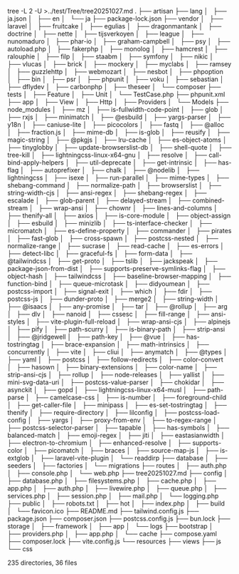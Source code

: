 tree -L 2 -U >../test/Tree/tree20251027.md
.
├── artisan
├── lang
│   ├── ja.json
│   ├── en
│   └── ja
├── package-lock.json
├── vendor
│   ├── laravel
│   ├── fruitcake
│   ├── egulias
│   ├── dragonmantank
│   ├── doctrine
│   ├── nette
│   ├── tijsverkoyen
│   ├── league
│   ├── nunomaduro
│   ├── phar-io
│   ├── graham-campbell
│   ├── psy
│   ├── autoload.php
│   ├── fakerphp
│   ├── monolog
│   ├── hamcrest
│   ├── ralouphie
│   ├── filp
│   ├── staabm
│   ├── symfony
│   ├── nikic
│   ├── vlucas
│   ├── brick
│   ├── mockery
│   ├── myclabs
│   ├── ramsey
│   ├── guzzlehttp
│   ├── webmozart
│   ├── nesbot
│   ├── phpoption
│   ├── bin
│   ├── psr
│   ├── phpunit
│   ├── voku
│   ├── sebastian
│   ├── dflydev
│   ├── carbonphp
│   ├── theseer
│   └── composer
├── tests
│   ├── Feature
│   ├── Unit
│   └── TestCase.php
├── phpunit.xml
├── app
│   ├── View
│   ├── Http
│   ├── Providers
│   └── Models
├── node_modules
│   ├── mz
│   ├── is-fullwidth-code-point
│   ├── glob
│   ├── rxjs
│   ├── minimatch
│   ├── @esbuild
│   ├── yargs-parser
│   ├── y18n
│   ├── caniuse-lite
│   ├── picocolors
│   ├── fastq
│   ├── @alloc
│   ├── fraction.js
│   ├── mime-db
│   ├── is-glob
│   ├── reusify
│   ├── magic-string
│   ├── @pkgjs
│   ├── lru-cache
│   ├── es-object-atoms
│   ├── tinyglobby
│   ├── update-browserslist-db
│   ├── shell-quote
│   ├── tree-kill
│   ├── lightningcss-linux-x64-gnu
│   ├── resolve
│   ├── call-bind-apply-helpers
│   ├── util-deprecate
│   ├── get-intrinsic
│   ├── has-flag
│   ├── autoprefixer
│   ├── chalk
│   ├── @nodelib
│   ├── lightningcss
│   ├── isexe
│   ├── run-parallel
│   ├── mime-types
│   ├── shebang-command
│   ├── normalize-path
│   ├── browserslist
│   ├── string-width-cjs
│   ├── ansi-regex
│   ├── shebang-regex
│   ├── escalade
│   ├── glob-parent
│   ├── delayed-stream
│   ├── combined-stream
│   ├── wrap-ansi
│   ├── chownr
│   ├── lines-and-columns
│   ├── thenify-all
│   ├── axios
│   ├── is-core-module
│   ├── object-assign
│   ├── esbuild
│   ├── minizlib
│   ├── ts-interface-checker
│   ├── micromatch
│   ├── es-define-property
│   ├── commander
│   ├── pirates
│   ├── fast-glob
│   ├── cross-spawn
│   ├── postcss-nested
│   ├── normalize-range
│   ├── sucrase
│   ├── read-cache
│   ├── es-errors
│   ├── detect-libc
│   ├── graceful-fs
│   ├── form-data
│   ├── @tailwindcss
│   ├── get-proto
│   ├── tslib
│   ├── jackspeak
│   ├── package-json-from-dist
│   ├── supports-preserve-symlinks-flag
│   ├── object-hash
│   ├── tailwindcss
│   ├── baseline-browser-mapping
│   ├── function-bind
│   ├── queue-microtask
│   ├── didyoumean
│   ├── postcss-import
│   ├── signal-exit
│   ├── which
│   ├── fdir
│   ├── postcss-js
│   ├── dunder-proto
│   ├── merge2
│   ├── string-width
│   ├── @isaacs
│   ├── any-promise
│   ├── tar
│   ├── @rollup
│   ├── arg
│   ├── dlv
│   ├── nanoid
│   ├── cssesc
│   ├── fill-range
│   ├── ansi-styles
│   ├── vite-plugin-full-reload
│   ├── wrap-ansi-cjs
│   ├── alpinejs
│   ├── pify
│   ├── path-scurry
│   ├── is-binary-path
│   ├── strip-ansi
│   ├── @jridgewell
│   ├── path-key
│   ├── @vue
│   ├── has-tostringtag
│   ├── brace-expansion
│   ├── math-intrinsics
│   ├── concurrently
│   ├── vite
│   ├── cliui
│   ├── anymatch
│   ├── @types
│   ├── yaml
│   ├── postcss
│   ├── follow-redirects
│   ├── color-convert
│   ├── hasown
│   ├── binary-extensions
│   ├── color-name
│   ├── strip-ansi-cjs
│   ├── rollup
│   ├── node-releases
│   ├── yallist
│   ├── mini-svg-data-uri
│   ├── postcss-value-parser
│   ├── chokidar
│   ├── asynckit
│   ├── gopd
│   ├── lightningcss-linux-x64-musl
│   ├── path-parse
│   ├── camelcase-css
│   ├── is-number
│   ├── foreground-child
│   ├── get-caller-file
│   ├── minipass
│   ├── es-set-tostringtag
│   ├── thenify
│   ├── require-directory
│   ├── lilconfig
│   ├── postcss-load-config
│   ├── yargs
│   ├── proxy-from-env
│   ├── to-regex-range
│   ├── postcss-selector-parser
│   ├── tapable
│   ├── has-symbols
│   ├── balanced-match
│   ├── emoji-regex
│   ├── jiti
│   ├── eastasianwidth
│   ├── electron-to-chromium
│   ├── enhanced-resolve
│   ├── supports-color
│   ├── picomatch
│   ├── braces
│   ├── source-map-js
│   ├── is-extglob
│   ├── laravel-vite-plugin
│   └── readdirp
├── database
│   ├── seeders
│   ├── factories
│   └── migrations
├── routes
│   ├── auth.php
│   ├── console.php
│   └── web.php
├── tree20251027.md
├── config
│   ├── database.php
│   ├── filesystems.php
│   ├── cache.php
│   ├── app.php
│   ├── auth.php
│   ├── livewire.php
│   ├── queue.php
│   ├── services.php
│   ├── session.php
│   ├── mail.php
│   └── logging.php
├── public
│   ├── robots.txt
│   ├── hot
│   ├── index.php
│   ├── build
│   └── favicon.ico
├── README.md
├── tailwind.config.js
├── package.json
├── composer.json
├── postcss.config.js
├── bun.lock
├── storage
│   ├── framework
│   ├── app
│   └── logs
├── bootstrap
│   ├── providers.php
│   ├── app.php
│   └── cache
├── compose.yaml
├── composer.lock
├── vite.config.js
└── resources
    ├── views
    ├── js
    └── css

235 directories, 36 files
